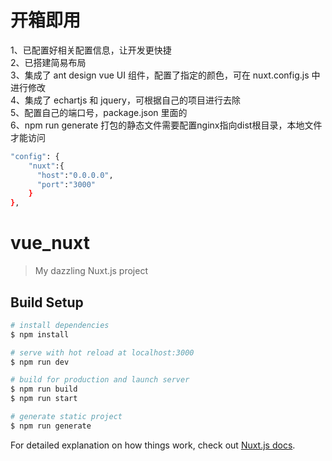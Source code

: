 # 开箱即用
1、已配置好相关配置信息，让开发更快捷  
2、已搭建简易布局  
3、集成了 ant design vue UI 组件，配置了指定的颜色，可在 nuxt.config.js 中进行修改  
4、集成了 echartjs 和 jquery，可根据自己的项目进行去除    
5、配置自己的端口号，package.json 里面的  
6、npm run generate 打包的静态文件需要配置nginx指向dist根目录，本地文件才能访问

```bash
"config": {
    "nuxt":{
      "host":"0.0.0.0",
      "port":"3000"
    }
},
```


# vue_nuxt

> My dazzling Nuxt.js project

## Build Setup

```bash
# install dependencies
$ npm install

# serve with hot reload at localhost:3000
$ npm run dev

# build for production and launch server
$ npm run build
$ npm run start

# generate static project
$ npm run generate
```

For detailed explanation on how things work, check out [Nuxt.js docs](https://nuxtjs.org).

